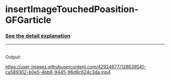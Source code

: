 # insertImageTouchedPoasition-GFGarticle
<h3><a href="https://www.geeksforgeeks.org/how-to-insert-image-to-screen-at-the-touched-coordinates-in-android/">See the detail explanation</a></h3>
<hr>
<br>
Output:

https://user-images.githubusercontent.com/42924677/128639541-ca589302-b0e5-4bb8-9445-96d9c624c3da.mp4

